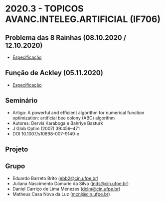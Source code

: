 # 2020.3 - TOPICOS AVANC.INTELEG.ARTIFICIAL (IF706)
## Problema das 8 Rainhas (08.10.2020 / 12.10.2020)
- [Especificação](8Rainhas/README.md)

## Função de Ackley (05.11.2020)
- [Especificação](FuncaoAckley/README.md)

## Seminário
- Artigo: A powerful and efficient algorithm for numerical function optimization: artificial bee colony (ABC) algorithm
- Autores: Dervis Karaboga e Bahriye Basturk
- J Glob Optim (2007) 39:459–471
- DOI 10.1007/s10898-007-9149-x

## Projeto
## Grupo
- Eduardo Barreto Brito (ebb2@cin.ufpe.br)
- Juliana Nascimento Damurie da Silva (jnds@cin.ufpe.br)
- Daniel Carriço de Lima Menezes (dclm@cin.ufpe.br)
- Matheus Casa Nova da Luz (mcnl@cin.ufpe.br)
